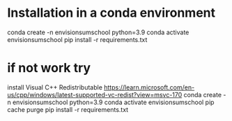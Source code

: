 # Installation in a conda environment
conda create -n envisionsumschool python=3.9
conda activate envisionsumschool
pip install -r requirements.txt

# if not work try
install Visual C++ Redistributable https://learn.microsoft.com/en-us/cpp/windows/latest-supported-vc-redist?view=msvc-170
conda create -n envisionsumschool python=3.9
conda activate envisionsumschool
pip cache purge
pip install -r requirements.txt